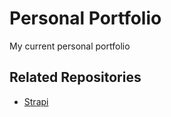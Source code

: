 # Personal Portfolio
My current personal portfolio

## Related Repositories

- [Strapi](https://github.com/LedaThemis/portfolio-strapi)
